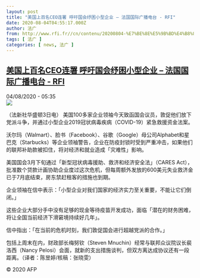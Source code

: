 ```yaml
---
layout: post
title: "美国上百名CEO连署 呼吁国会纾困小型企业 – 法国国际广播电台 - RFI"
date: 2020-08-04T04:55:17.000Z
author: 法广
from: http://www.rfi.fr//cn/contenu/20200804-%E7%BE%8E%E5%9B%BD%E4%B8%8A%E7%99%BE%E5%90%8Dceo%E8%BF%9E%E7%BD%B2-%E5%91%BC%E5%90%81%E5%9B%BD%E4%BC%9A%E7%BA%BE%E5%9B%B0%E5%B0%8F%E5%9E%8B%E4%BC%81%E4%B8%9A
tags: [ 法广 ]
categories: [ news, 法广 ]
---
```

<!--1596516917000-->
[美国上百名CEO连署 呼吁国会纾困小型企业 – 法国国际广播电台 - RFI](http://www.rfi.fr//cn/contenu/20200804-%E7%BE%8E%E5%9B%BD%E4%B8%8A%E7%99%BE%E5%90%8Dceo%E8%BF%9E%E7%BD%B2-%E5%91%BC%E5%90%81%E5%9B%BD%E4%BC%9A%E7%BA%BE%E5%9B%B0%E5%B0%8F%E5%9E%8B%E4%BC%81%E4%B8%9A)
------

<div>
<div>04/08/2020 - 05:35</div><img src="https://s.rfi.fr/media/display/34626300-d607-11ea-bbb3-005056a98db9/w:310/p:16x9/int0004b.200804113501.jpg"><div class="t-content__body u-clearfix"><div class="m-interstitial"></div><p>（法新社华盛顿3日电）    美国100多家企业领袖今天致函国会议员，敦促他们放下党派斗争，并通过小型企业2019冠状病毒疾病（COVID-19）紧急救援资金法案。</p><p>    沃尔玛（Walmart）、脸书（Facebook）、谷歌（Google）母公司Alphabet和星巴克（Starbucks）等企业领袖警告，企业在防疫封锁时受到严重冲击，如果他们的联邦补助款被扣住，将对经济和就业造成「灾难性」影响。</p><p>    美国国会3月下旬通过「新型冠状病毒援助、救济和经济安全法」（CARES Act），批准数个贷款计画协助企业度过这次危机，但每周额外发放的600美元失业救济金已于7月底结束，房东禁赶租客的措施也到期。</p><p>    企业领袖在信中表示：「小型企业对我们国家的经济实力至关重要，不能让它们倒闭。」</p><p>    这些企业大部分手中没有足够的现金等待疫苗开发成功，面临「潜在的财务困难，将让全国当前经济下滑窘境持续好几年」。</p><p>    信中指出：「在当前的危机时刻，我们敦促国会进行超越党派的合作。」</p><p>    包括上周末在内，财政部长梅努钦（Steven Mnuchin）经常与联邦众议院议长裴洛西（Nancy Pelosi）会面，就新的支出措施谈判，但双方离达成协议还有一段距离。（译者：陈昱婷/核稿：张晓雯）</p><p></p><p class="t-copyright">© 2020 AFP</p>        </div>
</div>
